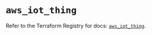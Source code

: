 # `aws_iot_thing`

Refer to the Terraform Registry for docs: [`aws_iot_thing`](https://registry.terraform.io/providers/hashicorp/aws/5.100.0/docs/resources/iot_thing).
